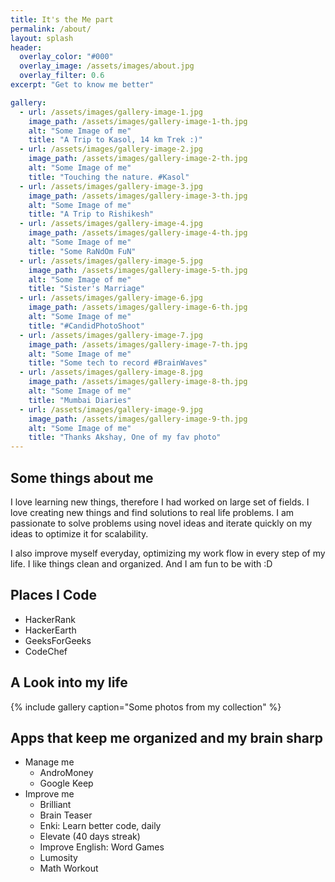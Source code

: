```yaml
---
title: It's the Me part
permalink: /about/
layout: splash
header:
  overlay_color: "#000"
  overlay_image: /assets/images/about.jpg
  overlay_filter: 0.6
excerpt: "Get to know me better"

gallery:
  - url: /assets/images/gallery-image-1.jpg
    image_path: /assets/images/gallery-image-1-th.jpg
    alt: "Some Image of me"
    title: "A Trip to Kasol, 14 km Trek :)"
  - url: /assets/images/gallery-image-2.jpg
    image_path: /assets/images/gallery-image-2-th.jpg
    alt: "Some Image of me"
    title: "Touching the nature. #Kasol"
  - url: /assets/images/gallery-image-3.jpg
    image_path: /assets/images/gallery-image-3-th.jpg
    alt: "Some Image of me"
    title: "A Trip to Rishikesh"
  - url: /assets/images/gallery-image-4.jpg
    image_path: /assets/images/gallery-image-4-th.jpg
    alt: "Some Image of me"
    title: "Some RaNdOm FuN"
  - url: /assets/images/gallery-image-5.jpg
    image_path: /assets/images/gallery-image-5-th.jpg
    alt: "Some Image of me"
    title: "Sister's Marriage"
  - url: /assets/images/gallery-image-6.jpg
    image_path: /assets/images/gallery-image-6-th.jpg
    alt: "Some Image of me"
    title: "#CandidPhotoShoot"
  - url: /assets/images/gallery-image-7.jpg
    image_path: /assets/images/gallery-image-7-th.jpg
    alt: "Some Image of me"
    title: "Some tech to record #BrainWaves"
  - url: /assets/images/gallery-image-8.jpg
    image_path: /assets/images/gallery-image-8-th.jpg
    alt: "Some Image of me"
    title: "Mumbai Diaries"
  - url: /assets/images/gallery-image-9.jpg
    image_path: /assets/images/gallery-image-9-th.jpg
    alt: "Some Image of me"
    title: "Thanks Akshay, One of my fav photo"
---
```


## Some things about me
I love learning new things, therefore I had worked on large set of fields. I love creating new things and find solutions to real life problems. I am passionate to solve problems using novel ideas and iterate quickly on my ideas to optimize it for scalability.

I also improve myself everyday, optimizing my work flow in every step of my life. I like things clean and organized. And I am fun to be with :D

## Places I Code

  * HackerRank
  * HackerEarth
  * GeeksForGeeks
  * CodeChef

## A Look into my life
{% include gallery  caption="Some photos from my collection" %}

## Apps that keep me organized and my brain sharp

  * Manage me
    * AndroMoney
    * Google Keep
  * Improve me
    * Brilliant
    * Brain Teaser
    * Enki: Learn better code, daily
    * Elevate (40 days streak)
    * Improve English: Word Games
    * Lumosity
    * Math Workout



